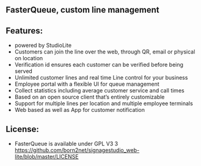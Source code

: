FasterQueue, custom line management
---------------------------------------

Features:
------------------------------------------------------------------------
- powered by StudioLite
- Customers can join the line over the web, through QR, email or physical on location
- Verification id ensures each customer can be verified before being served
- Unlimited customer lines and real time Line control for your business
- Employee portal with a flexible UI for queue management
- Collect statistics including average customer service and call times
- Based on an open source client that’s entirely customizable
- Support for multiple lines per location and multiple employee terminals
- Web based as well as App for customer notification


License:
------------------------------------------------------------------------
- FasterQueue is available under GPL V3 3 https://github.com/born2net/signagestudio_web-lite/blob/master/LICENSE


